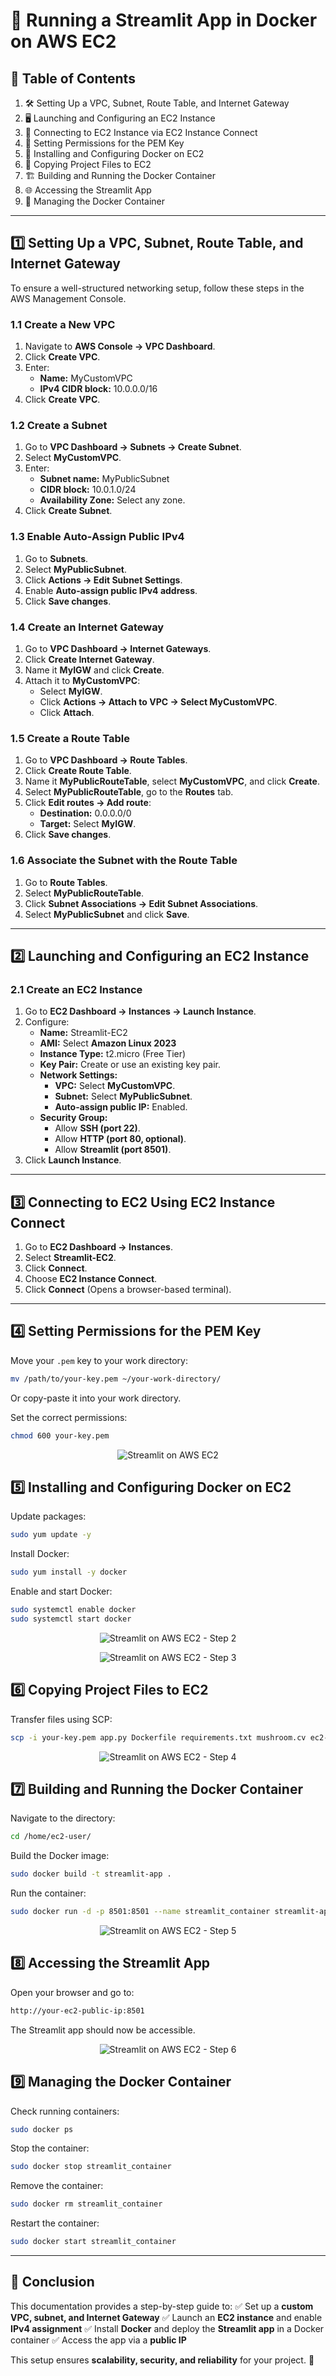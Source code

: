# 🚀 Running a Streamlit App in Docker on AWS EC2  

## 📜 Table of Contents

1. 🛠 Setting Up a VPC, Subnet, Route Table, and Internet Gateway
2. 🖥️ Launching and Configuring an EC2 Instance
3. 🔗 Connecting to EC2 Instance via EC2 Instance Connect
4. 🔑 Setting Permissions for the PEM Key
5. 🐳 Installing and Configuring Docker on EC2
6. 📂 Copying Project Files to EC2
7. 🏗️ Building and Running the Docker Container
8. 🌐 Accessing the Streamlit App
9. 🔄 Managing the Docker Container

---

## 1️⃣ Setting Up a VPC, Subnet, Route Table, and Internet Gateway

To ensure a well-structured networking setup, follow these steps in the AWS Management Console.

### 1.1 Create a New VPC
1. Navigate to **AWS Console → VPC Dashboard**.
2. Click **Create VPC**.
3. Enter:
   - **Name:** MyCustomVPC
   - **IPv4 CIDR block:** 10.0.0.0/16
4. Click **Create VPC**.

### 1.2 Create a Subnet
1. Go to **VPC Dashboard → Subnets → Create Subnet**.
2. Select **MyCustomVPC**.
3. Enter:
   - **Subnet name:** MyPublicSubnet
   - **CIDR block:** 10.0.1.0/24
   - **Availability Zone:** Select any zone.
4. Click **Create Subnet**.

### 1.3 Enable Auto-Assign Public IPv4
1. Go to **Subnets**.
2. Select **MyPublicSubnet**.
3. Click **Actions → Edit Subnet Settings**.
4. Enable **Auto-assign public IPv4 address**.
5. Click **Save changes**.

### 1.4 Create an Internet Gateway
1. Go to **VPC Dashboard → Internet Gateways**.
2. Click **Create Internet Gateway**.
3. Name it **MyIGW** and click **Create**.
4. Attach it to **MyCustomVPC**:
   - Select **MyIGW**.
   - Click **Actions → Attach to VPC → Select MyCustomVPC**.
   - Click **Attach**.

### 1.5 Create a Route Table
1. Go to **VPC Dashboard → Route Tables**.
2. Click **Create Route Table**.
3. Name it **MyPublicRouteTable**, select **MyCustomVPC**, and click **Create**.
4. Select **MyPublicRouteTable**, go to the **Routes** tab.
5. Click **Edit routes → Add route**:
   - **Destination:** 0.0.0.0/0
   - **Target:** Select **MyIGW**.
6. Click **Save changes**.

### 1.6 Associate the Subnet with the Route Table
1. Go to **Route Tables**.
2. Select **MyPublicRouteTable**.
3. Click **Subnet Associations → Edit Subnet Associations**.
4. Select **MyPublicSubnet** and click **Save**.

---

## 2️⃣ Launching and Configuring an EC2 Instance

### 2.1 Create an EC2 Instance
1. Go to **EC2 Dashboard → Instances → Launch Instance**.
2. Configure:
   - **Name:** Streamlit-EC2
   - **AMI:** Select **Amazon Linux 2023**
   - **Instance Type:** t2.micro (Free Tier)
   - **Key Pair:** Create or use an existing key pair.
   - **Network Settings:**
     - **VPC:** Select **MyCustomVPC**.
     - **Subnet:** Select **MyPublicSubnet**.
     - **Auto-assign public IP:** Enabled.
   - **Security Group:**
     - Allow **SSH (port 22)**.
     - Allow **HTTP (port 80, optional)**.
     - Allow **Streamlit (port 8501)**.
3. Click **Launch Instance**.

---

## 3️⃣ Connecting to EC2 Using EC2 Instance Connect

1. Go to **EC2 Dashboard → Instances**.
2. Select **Streamlit-EC2**.
3. Click **Connect**.
4. Choose **EC2 Instance Connect**.
5. Click **Connect** (Opens a browser-based terminal).

---

## 4️⃣ Setting Permissions for the PEM Key

Move your `.pem` key to your work directory:
```sh
mv /path/to/your-key.pem ~/your-work-directory/
```
Or copy-paste it into your work directory.

Set the correct permissions:
```sh
chmod 600 your-key.pem
```
<p align="center">
  <img src="https://github.com/TarakKatoch/My-Docker-Dockyard/raw/b17f8d11d876569f5eda9920304a091057591d59/Running%20a%20Streamlit%20App%20in%20Docker%20on%20AWS%20EC2/images/1.jpg" alt="Streamlit on AWS EC2" />
</p>

## 5️⃣ Installing and Configuring Docker on EC2

Update packages:
```sh
sudo yum update -y
```
Install Docker:
```sh
sudo yum install -y docker
```
Enable and start Docker:
```sh
sudo systemctl enable docker
sudo systemctl start docker
```
<p align="center">
  <img src="https://github.com/TarakKatoch/My-Docker-Dockyard/raw/b17f8d11d876569f5eda9920304a091057591d59/Running%20a%20Streamlit%20App%20in%20Docker%20on%20AWS%20EC2/images/2.jpg" alt="Streamlit on AWS EC2 - Step 2" />
</p>

<p align="center">
  <img src="https://github.com/TarakKatoch/My-Docker-Dockyard/raw/b17f8d11d876569f5eda9920304a091057591d59/Running%20a%20Streamlit%20App%20in%20Docker%20on%20AWS%20EC2/images/3.jpg" alt="Streamlit on AWS EC2 - Step 3" />
</p>

## 6️⃣ Copying Project Files to EC2

Transfer files using SCP:
```sh
scp -i your-key.pem app.py Dockerfile requirements.txt mushroom.cv ec2-user@your-ec2-public-ip:/home/ec2-user/
```
<p align="center">
  <img src="https://github.com/TarakKatoch/My-Docker-Dockyard/raw/b17f8d11d876569f5eda9920304a091057591d59/Running%20a%20Streamlit%20App%20in%20Docker%20on%20AWS%20EC2/images/4.jpg" alt="Streamlit on AWS EC2 - Step 4" />
</p>

## 7️⃣ Building and Running the Docker Container

Navigate to the directory:
```sh
cd /home/ec2-user/
```
Build the Docker image:
```sh
sudo docker build -t streamlit-app .
```
Run the container:
```sh
sudo docker run -d -p 8501:8501 --name streamlit_container streamlit-app
```
<p align="center">
  <img src="https://github.com/TarakKatoch/My-Docker-Dockyard/raw/b17f8d11d876569f5eda9920304a091057591d59/Running%20a%20Streamlit%20App%20in%20Docker%20on%20AWS%20EC2/images/5.jpg" alt="Streamlit on AWS EC2 - Step 5" />
</p>

## 8️⃣ Accessing the Streamlit App

Open your browser and go to:
```sh
http://your-ec2-public-ip:8501
```
The Streamlit app should now be accessible.

<p align="center">
  <img src="https://github.com/TarakKatoch/My-Docker-Dockyard/raw/b17f8d11d876569f5eda9920304a091057591d59/Running%20a%20Streamlit%20App%20in%20Docker%20on%20AWS%20EC2/images/6.jpg" alt="Streamlit on AWS EC2 - Step 6" />
</p>

## 9️⃣ Managing the Docker Container

Check running containers:
```sh
sudo docker ps
```
Stop the container:
```sh
sudo docker stop streamlit_container
```
Remove the container:
```sh
sudo docker rm streamlit_container
```
Restart the container:
```sh
sudo docker start streamlit_container
```

---

## 🎯 Conclusion

This documentation provides a step-by-step guide to:
✅ Set up a **custom VPC, subnet, and Internet Gateway**
✅ Launch an **EC2 instance** and enable **IPv4 assignment**
✅ Install **Docker** and deploy the **Streamlit app** in a Docker container
✅ Access the app via a **public IP**

This setup ensures **scalability, security, and reliability** for your project. 🚀
